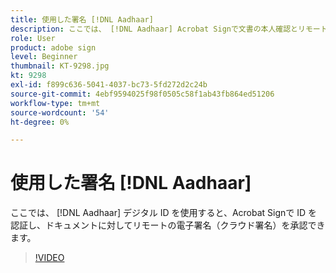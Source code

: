 ```yaml
---
title: 使用した署名 [!DNL Aadhaar]
description: ここでは、 [!DNL Aadhaar] Acrobat Signで文書の本人確認とリモート電子署名（クラウド署名）の認証を行うデジタル ID
role: User
product: adobe sign
level: Beginner
thumbnail: KT-9298.jpg
kt: 9298
exl-id: f899c636-5041-4037-bc73-5fd272d2c24b
source-git-commit: 4ebf9594025f98f0505c58f1ab43fb864ed51206
workflow-type: tm+mt
source-wordcount: '54'
ht-degree: 0%

---
```


# 使用した署名 [!DNL Aadhaar]

ここでは、 [!DNL Aadhaar] デジタル ID を使用すると、Acrobat Signで ID を認証し、ドキュメントに対してリモートの電子署名（クラウド署名）を承認できます。

>[!VIDEO](https://video.tv.adobe.com/v/338362?quality=12&learn=on&hidetitle=true)
